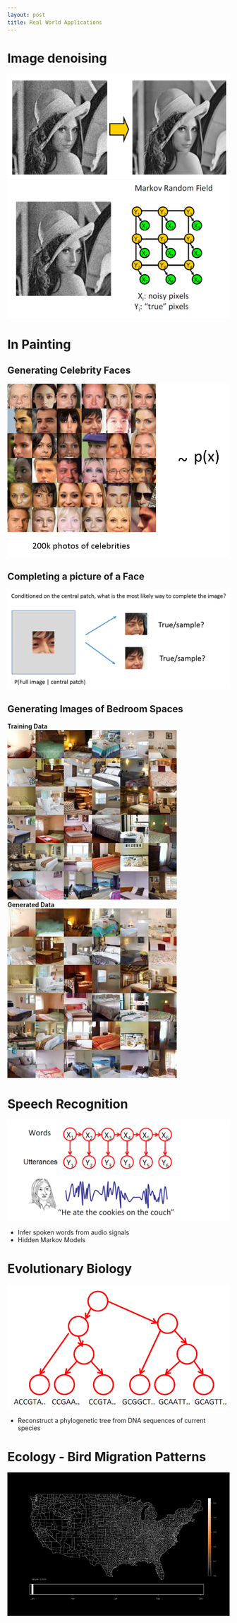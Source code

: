 ```yaml
---
layout: post
title: Real World Applications
---
```


# Image denoising 

![Image Denoising 1](imageDenoising.png)
![Image Denoising 2](imageDenoising2.png)

# In Painting

## Generating Celebrity Faces
![inpainting](inpainting.png)

## Completing a picture of a Face
![inpainting2](inpainting2.png)

## Generating Images of Bedroom Spaces
**Training Data**<br /> 
![bedroom1](bedroominpainting1.png)<br /> 
**Generated Data**<br /> 
![bedroom1](bedroominpainting2.png)

# Speech Recognition
![Speech](speech.png)
- Infer spoken words from audio signals
- Hidden Markov Models

# Evolutionary Biology
![philo](philo.png)
- Reconstruct a phylogenetic tree from DNA sequences of current species

# Ecology - Bird Migration Patterns
![birds](bird_new.gif)